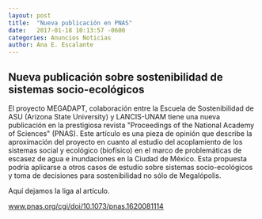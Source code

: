 ```yaml
---
layout: post
title:  "Nueva publicación en PNAS"
date:   2017-01-18 10:13:57 -0600
categories: Anuncios Noticias
author: Ana E. Escalante
---
```

## Nueva publicación sobre sostenibilidad de sistemas socio-ecológicos

El proyecto MEGADAPT, colaboración entre la Escuela de Sostenibilidad de ASU (Arizona State University) y LANCIS-UNAM tiene una nueva publicación en la prestigiosa revista "Proceedings of the National Academy of Sciences" (PNAS). Este artículo es una pieza de opinión que describe la aproximación del proyecto en cuanto al estudio del acoplamiento de los sistemas social y ecológico (biofísico) en el marco de problemáticas de escasez de agua e inundaciones en la Ciudad de México. Esta propuesta podría aplicarse a otros casos de estudio sobre sistemas socio-ecológicos y toma de decisiones para sostenibilidad no sólo de Megalópolis. 

Aquí dejamos la liga al artículo.

www.pnas.org/cgi/doi/10.1073/pnas.1620081114



